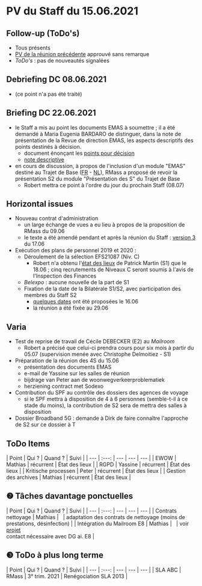 <link rel="stylesheet" href="https://newdevprojects.github.io/S2/S2.css">
<link rel="stylesheet" href="S2.css">

# PV du Staff du 15.06.2021

## Follow-up (ToDo's)

* Tous présents
* [PV de la réunion précédente](http://simp.ly/p/jR9RVB) approuvé sans remarque
* *ToDo's* : pas de nouveautés signalées

## Debriefing DC 08.06.2021

* (ce point n'a pas été traité)

## Briefing DC 22.06.2021

* le Staff a mis au point les documents EMAS à soumettre ; il a été demandé à Maria Eugenia BARDARO de distinguer, dans la note de présentation de la Revue de direction EMAS, les aspects descriptifs des points destinés à décision.
    * document énonçant les [points pour décision](1_points_soumis_pour_decision_au_CD_20210622.pdf)
    * [note descriptive](2_Note_Revue_direction_EMAS_2020.pdf)
* en cours de discussion, à propos de l'inclusion d'un module "EMAS" destiné au Trajet de Base ([FR](https://newdevprojects.github.io/S2/Staff_20210603/EMAS_Fiche_accueil_FR.pdf) - [NL](https://newdevprojects.github.io/S2/Staff_20210603/EMAS_Fiche_accueil_NL.pdf)), RMass a proposé de revoir la présentation S2 du module "Présentation des S" du Trajet de Base
    * Robert mettra ce point à l'ordre du jour du prochain Staff (08.07)

## Horizontal issues

* Nouveau contrat d'administration
    * un large échange de vues a eu lieu à propos de la proposition de RMass du 09.06
    * le texte a été amendé pendant et après la réunion du Staff : [version 3](bestuursovereenkomstversie3_1706.docx) du 17.06 
* Exécution des plans de personnel 2019 et 2020 :
    * Déroulement de la sélection EFS21087 (Niv. C)
        * Robert n'a obtenu l'[état des lieux](Deroulement_EFS21087_QuickWin_NivC.pdf) de Patrick Martin (S1) que le 18.06 ; cinq recrutements de Niveaux C seront soumis à l'avis de l'Inspection des Finances
    * *Belexpo* : aucune nouvelle de la part de S1
    * Fixation de la date de la Bilatérale S1/S2, avec participation des membres du Staff S2
        * [quelques dates](Dates_Bilaterale_S1-S2.pdf) ont été proposées le 16.06
        * la réunion a été fixée au 29.06

## Varia

* Test de reprise de travail de Cécile DEBECKER (E2) au *Mailroom*
    * Robert a précisé que celui-ci prendra cours pour six mois à partir du 05.07 (supervision menée avec Christophe Delmoitiez - S1)
* Préparation de la réunion des 4S du 15.06
    * présentation des documents EMAS
    * e-mail de Yassine sur les salles de réunion
    * bijdrage van Peter aan de woonwegverkeerproblematiek
    * herziening contract met Sodexo
* Contribution du SPF au contrôle des dossiers des agences de voyage
    * si le SPF mettra à disposition de 4 à 6 personnes (semble-t-il à ce stade du moins), la contribution de S2 sera de mettra des salles à disposition
* Dossier Broadband 5G : demande à Dirk de faire connaître l'approche de S2 sur ce dossier à T

## ToDo Items

| Point | Qui ? | Quand ? | Suivi |
| --- | :---: | --- | --- | --- |
| EWOW | Mathias | récurrent | &Eacute;tat des lieux |
| RGPD | Yassine | récurrent | &Eacute;tat des lieux |
| Kritische processen | Peter | récurrent | &Eacute;tat des lieux |
| Gestion des archives | Mathias | récurrent | &Eacute;tat des lieux |

## &#10103; Tâches davantage ponctuelles

| Point | Qui ? | Quand ? | Suivi |
| --- | :---: | --- | --- | --- |
| Contrats nettoyage | Mathias | &nbsp; | adaptation des contrats de nettoyage (moins de prestations, désinfection) |
| Intégration du Mailroom E8 | Mathias | &nbsp; | voir [projet](https://newdevprojects.github.io/S2/Staff_20210204/Nota_verzendingsdienst_E8.pdf)<br>contact nécessaire avec DG ai. E8 |

## &#10104; ToDo à plus long terme

| Point | Qui ? | Quand ? | Suivi |
| --- | :---: | --- | --- | --- |
| SLA ABC | RMass | 3° trim. 2021 | Renégociation SLA 2013 |

